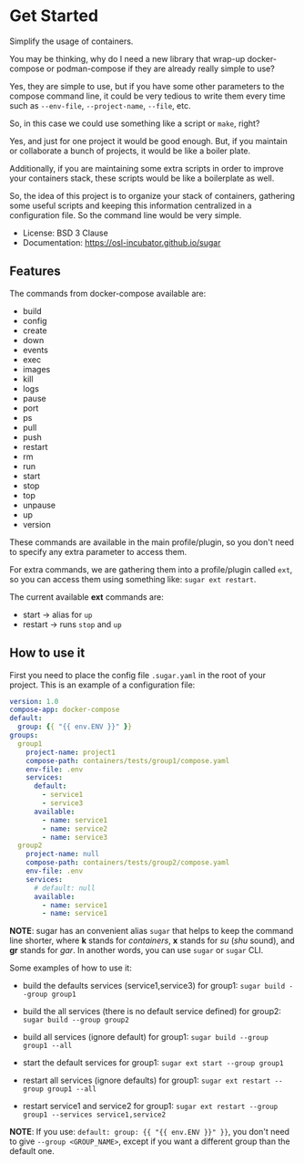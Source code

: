 # Get Started

Simplify the usage of containers.

You may be thinking, why do I need a new library that wrap-up
docker-compose or podman-compose if they are already really simple to use?

Yes, they are simple to use, but if you have some other parameters to
the compose command line, it could be very tedious to write them every time
such as `--env-file`, `--project-name`, `--file`, etc.

So, in this case we could use something like a script or `make`, right?

Yes, and just for one project it would be good enough. But, if you maintain
or collaborate a bunch of projects, it would be like a boiler plate.

Additionally, if you are maintaining some extra scripts in order to improve
your containers stack, these scripts would be like a boilerplate as well.

So, the idea of this project is to organize your stack of containers,
gathering some useful scripts and keeping this information centralized in a
configuration file. So the command line would be very simple.


* License: BSD 3 Clause
* Documentation: https://osl-incubator.github.io/sugar


## Features

The commands from docker-compose available are:

* build
* config
* create
* down
* events
* exec
* images
* kill
* logs
* pause
* port
* ps
* pull
* push
* restart
* rm
* run
* start
* stop
* top
* unpause
* up
* version

These commands are available in the main profile/plugin, so
you don't need to specify any extra parameter to access them.

For extra commands, we are gathering them into a profile/plugin called
`ext`, so you can access them using something like: `sugar ext restart`.

The current available **ext** commands are:

* start -> alias for `up`
* restart -> runs `stop` and `up`


## How to use it

First you need to place the config file `.sugar.yaml` in the root
of your project. This is an example of a configuration file:

```yaml
version: 1.0
compose-app: docker-compose
default:
  group: {{ "{{ env.ENV }}" }}
groups:
  group1
    project-name: project1
    compose-path: containers/tests/group1/compose.yaml
    env-file: .env
    services:
      default:
        - service1
        - service3
      available:
        - name: service1
        - name: service2
        - name: service3
  group2
    project-name: null
    compose-path: containers/tests/group2/compose.yaml
    env-file: .env
    services:
      # default: null
      available:
        - name: service1
        - name: service1
```

**NOTE**: sugar has an convenient alias `sugar` that helps to
keep the command line shorter, where **k** stands for *containers*,
**x** stands for *su* (*shu* sound), and **gr** stands for *gar*.
In another words, you can use `sugar` or `sugar` CLI.

Some examples of how to use it:

* build the defaults services (service1,service3) for group1:
  `sugar build --group group1`

* build the all services (there is no default service defined) for group2:
  `sugar build --group group2`

* build all services (ignore default) for group1:
  `sugar build --group group1 --all`

* start the default services for group1:
  `sugar ext start --group group1`

* restart all services (ignore defaults) for group1:
  `sugar ext restart --group group1 --all`

* restart service1 and service2 for group1:
  `sugar ext restart --group group1 --services service1,service2`


**NOTE**: If you use: ```default: group: {{ "{{ env.ENV }}" }}```, you don't need to
give `--group <GROUP_NAME>`, except if you want a different group than the
default one.
